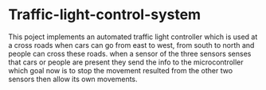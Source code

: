 # Traffic-light-control-system
 This poject implements an automated traffic light controller which is used at a cross roads when cars can go from east to west, from south to north and people can cross these roads.
when a sensor of the three sensors senses that cars or people are present they send the info to the microcontroller which goal now is to stop the movement resulted from the other two sensors then allow its own movements.
